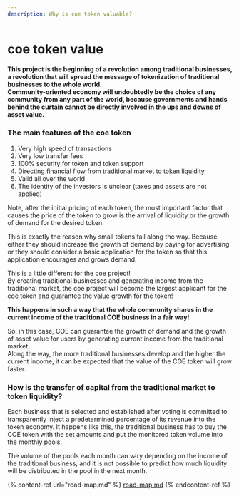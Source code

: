 ```yaml
---
description: Why is coe token valuable?
---
```


# coe token value

**This project is the beginning of a revolution among traditional businesses, a revolution that will spread the message of tokenization of traditional businesses to the whole world.**\
**Community-oriented economy will undoubtedly be the choice of any community from any part of the world, because governments and hands behind the curtain cannot be directly involved in the ups and downs of asset value.**

### The main features of the coe token

1. Very high speed of transactions
2. Very low transfer fees
3. 100% security for token and token support
4. Directing financial flow from traditional market to token liquidity
5. Valid all over the world
6. The identity of the investors is unclear (taxes and assets are not applied)

Note, after the initial pricing of each token, the most important factor that causes the price of the token to grow is the arrival of liquidity or the growth of demand for the desired token.

This is exactly the reason why small tokens fail along the way. Because either they should increase the growth of demand by paying for advertising or they should consider a basic application for the token so that this application encourages and grows demand.

This is a little different for the coe project!\
By creating traditional businesses and generating income from the traditional market, the coe project will become the largest applicant for the coe token and guarantee the value growth for the token!

**This happens in such a way that the whole community shares in the current income of the traditional COE business in a fair way!**

So, in this case, COE can guarantee the growth of demand and the growth of asset value for users by generating current income from the traditional market.\
Along the way, the more traditional businesses develop and the higher the current income, it can be expected that the value of the COE token will grow faster.

### How is the transfer of capital from the traditional market to token liquidity?

Each business that is selected and established after voting is committed to transparently inject a predetermined percentage of its revenue into the token economy. It happens like this, the traditional business has to buy the COE token with the set amounts and put the monitored token volume into the monthly pools.

The volume of the pools each month can vary depending on the income of the traditional business, and it is not possible to predict how much liquidity will be distributed in the pool in the next month.

{% content-ref url="road-map.md" %}
[road-map.md](road-map.md)
{% endcontent-ref %}

